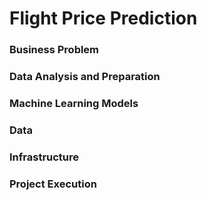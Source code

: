 # Flight Price Prediction

### **Business Problem**

### **Data Analysis and Preparation**

### **Machine Learning Models**

### **Data**

### **Infrastructure**

### **Project Execution**
